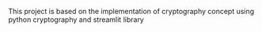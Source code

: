 This project is based on the implementation of cryptography concept using python cryptography and streamlit library 
